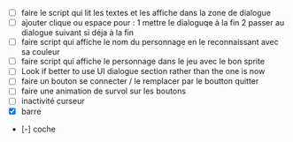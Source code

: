- [ ] faire le script qui lit les textes et les affiche dans la zone de dialogue
- [ ] ajouter clique ou espace pour :
    1 mettre le dialoguqe à la fin 
    2 passer au dialogue suivant si déja à la fin
- [ ] faire script qui affiche le nom du personnage en le reconnaissant avec sa couleur
- [ ] faire script qui affiche le personnage dans le jeu avec le bon sprite 
- [ ] Look if better to use UI dialogue section rather than the one is now
- [ ] faire un bouton se connecter / le remplacer par le boutton quitter
- [ ] faire une animation de survol sur les boutons
- [ ] inactivité curseur
- [X] barre
- [-] coche